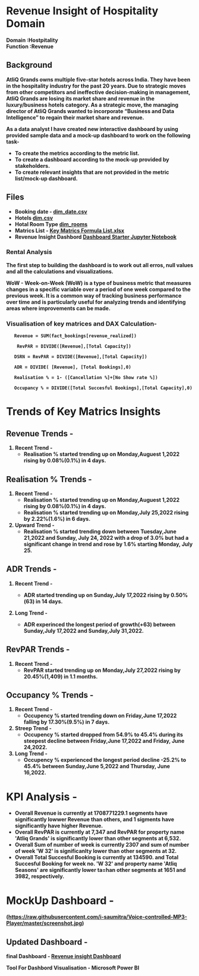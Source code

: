 
# Revenue Insight of Hospitality Domain
<b>Domain :<b/>Hostpitality<br>
<b>Function :<b/>Revenue


## Background

AtliQ Grands owns multiple five-star hotels across India. They have been in the hospitality industry for the past 20 years. Due to strategic moves from other competitors and ineffective decision-making in management, AtliQ Grands are losing its market share and revenue in the luxury/business hotels category. As a strategic move, the managing director of AtliQ Grands wanted to incorporate “Business and Data Intelligence” to regain their market share and revenue.

As a data analyst I have created new interactive dashboard by using provided sample data and a mock-up dashboard to work on the following task-

* To create the metrics according to the metric list.
* To create a dashboard according to the mock-up provided by stakeholders.
* To create relevant insights that are not provided in the metric list/mock-up dashboard.

## Files

* Booking date - [dim_date.csv](Hostpitality_Analysis_Dashboard/dim_date.csv)
* Hotels [dim.csv](Hostpitality_Analysis_Dashboard/dim_hotels.csv) 
* Hotal Room Type [dim_rooms](Hostpitality_Analysis_Dashboard/dim_date.csv)
* Matrics List - [Key Matrics Formula List.xlsx](Hostpitality_Analysis_Dashboard/KeyMatricsFormula.xlsx)
* Revenue Insight Dashbord [Dashboard Starter Jupyter Notebook](Hostpitality_Analysis_Dashboard/InsightReport.pdf)

### Rental Analysis

The first step to building the dashboard is to work out all erros, null values and all the calculations and visualizations.

WoW - Week-on-Week (WoW) is a type of business metric that measures changes in a specific variable over a period of one week compared to the previous week. It is a common way of tracking business performance over time and is particularly useful for analyzing trends and identifying areas where improvements can be made.

### Visualisation of key matrices and DAX Calculation- 

   
```
   Revenue = SUM(fact_bookings[revenue_realized])
```
```
    RevPAR = DIVIDE([Revenue],[Total Capacity])
```
```
   DSRN = RevPAR = DIVIDE([Revenue],[Total Capacity])
```
```
   ADR = DIVIDE( [Revenue], [Total Bookings],0)
```
```
   Realisation % = 1- ([Cancellation %]+[No Show rate %])
```
```
   Occupancy % = DIVIDE([Total Succesful Bookings],[Total Capacity],0)
```

# Trends of Key Matrics Insights

## Revenue Trends - 

1. Recent Trend -
      * Realisation % started trending up on Monday,Auguest 1,2022 rising by 0.08%(0.1%) in 4 days.

## Realisation % Trends -

1. Recent Trend -
      * Realisation % started trending up on Monday,Auguest 1,2022 rising by 0.08%(0.1%) in 4 days.
      * Realisation % started trending up on Monday,July 25,2022 rising by 2.22%(1.6%) in 6 days.
2. Upward Trend -
      * Realisation % started trending down between Tuesday,June 21,2022 and Sunday, July 24, 2022 with a drop of 3.0% but had a significant change in trend and rose by 1.6% starting Monday, July 25.


## ADR Trends - 

1. Recent Trend -
      * ADR started trending up on Sunday,July 17,2022 rising by 0.50%(63) in 14 days.

2. Long Trend -
      * ADR experinced the longest period of growth(+63) between Sunday,July 17,2022 and Sunday,July 31,2022.

## RevPAR Trends - 

1. Recent Trend -
      * RevPAR started trending up on Monday,July 27,2022 rising by 20.45%(1,409) in 1.1 months.
  
## Occupancy % Trends - 

1. Recent Trend -
   * Occupency % started trending down on Friday,June 17,2022 falling by 17.30%(9.5%) in 7 days.
2. Streep Trend -
      * Occupency % started dropped from 54.9% to 45.4% during its steepest decline between Friday,June 17,2022 and Friday, June 24,2022.
3. Long Trend -
      * Occupency % experienced the longest period decline -25.2% to 45.4% between Sunday,June 5,2022 and Thursday, June 16,2022.
  
# KPI Analysis - 

* Overall Revenue is currently at 1708771229.1 segments have significantly lowwer Revenue than others, and 1 sigments have significantly have  higher Revenue.
* Overall RevPAR is currently at 7,347 and RevPAR for property name 'Atliq Grands' is significantly lower than other segments at 6,532.
* Overall Sum of number of week is currently 2307 and sum of number of week 'W 32' is significanlty lower than other segments at 32.
* Overall Total Succesful Booking is currently at 134590. and Total Succesful Booking for week no. 'W 32' and property name 'Atliq Seasons' are significantly lower ta=han other segments at 1651 and 3982, respectively.
  
# MockUp Dashboard -

(https://raw.githubusercontent.com/i-saumitra/Voice-controlled-MP3-Player/master/screenshot.jpg)

## Updated Dashboard -

final Dashboard - [Revenue insight Dashboard](https://app.powerbi.com/links/ugSfV8GChZ?ctid=c3261a2c-fdd4-42d9-aa75-3d2ff751da4c&pbi_source=linkShare)

Tool For Dashbord Visualisation - Microsoft Power BI




